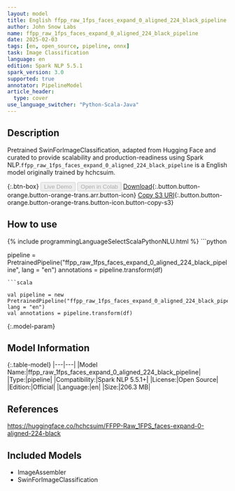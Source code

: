 ```yaml
---
layout: model
title: English ffpp_raw_1fps_faces_expand_0_aligned_224_black_pipeline pipeline SwinForImageClassification from hchcsuim
author: John Snow Labs
name: ffpp_raw_1fps_faces_expand_0_aligned_224_black_pipeline
date: 2025-02-03
tags: [en, open_source, pipeline, onnx]
task: Image Classification
language: en
edition: Spark NLP 5.5.1
spark_version: 3.0
supported: true
annotator: PipelineModel
article_header:
  type: cover
use_language_switcher: "Python-Scala-Java"
---
```


## Description

Pretrained SwinForImageClassification, adapted from Hugging Face and curated to provide scalability and production-readiness using Spark NLP.`ffpp_raw_1fps_faces_expand_0_aligned_224_black_pipeline` is a English model originally trained by hchcsuim.

{:.btn-box}
<button class="button button-orange" disabled>Live Demo</button>
<button class="button button-orange" disabled>Open in Colab</button>
[Download](https://s3.amazonaws.com/auxdata.johnsnowlabs.com/public/models/ffpp_raw_1fps_faces_expand_0_aligned_224_black_pipeline_en_5.5.1_3.0_1738600219241.zip){:.button.button-orange.button-orange-trans.arr.button-icon}
[Copy S3 URI](s3://auxdata.johnsnowlabs.com/public/models/ffpp_raw_1fps_faces_expand_0_aligned_224_black_pipeline_en_5.5.1_3.0_1738600219241.zip){:.button.button-orange.button-orange-trans.button-icon.button-copy-s3}

## How to use



<div class="tabs-box" markdown="1">
{% include programmingLanguageSelectScalaPythonNLU.html %}
```python

pipeline = PretrainedPipeline("ffpp_raw_1fps_faces_expand_0_aligned_224_black_pipeline", lang = "en")
annotations =  pipeline.transform(df)   

```
```scala

val pipeline = new PretrainedPipeline("ffpp_raw_1fps_faces_expand_0_aligned_224_black_pipeline", lang = "en")
val annotations = pipeline.transform(df)

```
</div>

{:.model-param}
## Model Information

{:.table-model}
|---|---|
|Model Name:|ffpp_raw_1fps_faces_expand_0_aligned_224_black_pipeline|
|Type:|pipeline|
|Compatibility:|Spark NLP 5.5.1+|
|License:|Open Source|
|Edition:|Official|
|Language:|en|
|Size:|206.3 MB|

## References

https://huggingface.co/hchcsuim/FFPP-Raw_1FPS_faces-expand-0-aligned-224-black

## Included Models

- ImageAssembler
- SwinForImageClassification